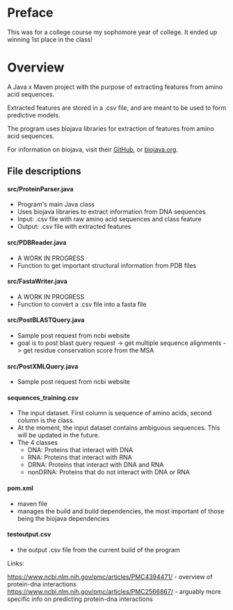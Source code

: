 # Preface
This was for a college course my sophomore year of college. It ended up winning 1st place in the class!

# Overview
A Java x Maven project with the purpose of extracting features from amino acid sequences.

Extracted features are stored in a .csv file, and are meant to be used to form predictive models.

The program uses biojava libraries for extraction of features from amino acid sequences.

For information on biojava, visit their [GitHub](https://github.com/biojava), or [biojava.org](https://biojava.org/).

## File descriptions

#### src/ProteinParser.java
- Program's main Java class
- Uses biojava libraries to extract information from DNA sequences
- Input: .csv file with raw amino acid sequences and class feature
- Output: .csv file with extracted features

#### src/PDBReader.java
- A WORK IN PROGRESS
- Function to get important structural information from PDB files

#### src/FastaWriter.java
- A WORK IN PROGRESS
- Function to convert a .csv file into a fasta file

#### src/PostBLASTQuery.java
- Sample post request from ncbi website
- goal is to post blast query request -> get multiple sequence alignments -> get residue conservation score from the MSA

#### src/PostXMLQuery.java
- Sample post request from ncbi website

#### sequences_training.csv 
 - The input dataset. First column is sequence of amino acids, second column is the class. 
 - At the moment, the input dataset contains ambiguous sequences. This will be updated in the future.
 - The 4 classes
   - DNA: Proteins that interact with DNA
   - RNA: Proteins that interact with RNA 
   - DRNA: Proteins that interact with DNA and RNA
   - nonDRNA: Proteins that do not interact with DNA or RNA
#### pom.xml
- maven file
- manages the build and build dependencies, the most important of those being the biojava dependencies
#### testoutput.csv
- the output .csv file from the current build of the program

Links:

https://www.ncbi.nlm.nih.gov/pmc/articles/PMC4394471/ - overview of protein-dna interactions
https://www.ncbi.nlm.nih.gov/pmc/articles/PMC2566867/ - arguably more specific info on predicting protein-dna interactions

